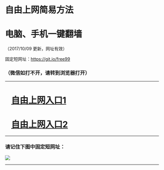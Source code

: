 ﻿# 自由上网简易方法

# 电脑、手机一键翻墙

（2017/10/09 更新，网址有效）

固定短网址：https://git.io/free99

### （微信如打不开，请转到浏览器打开）


***





# &nbsp;&nbsp; <a href="http://ft2353725055.fwq-tz-1001.info/fwqtz01.html?t=10090017841 " target="_blank">自由上网入口1</a>
# &nbsp;&nbsp; <a href="http://ft2745616427.fwq-tz-1002.info/fwqtz02.html?t=100900120598 " target="_blank">自由上网入口2</a>
***

### 请记住下图中固定短网址：

<img src="https://s3-us-west-2.amazonaws.com/fwq-1001/yjfq-20170905okok.png" /> 


***

